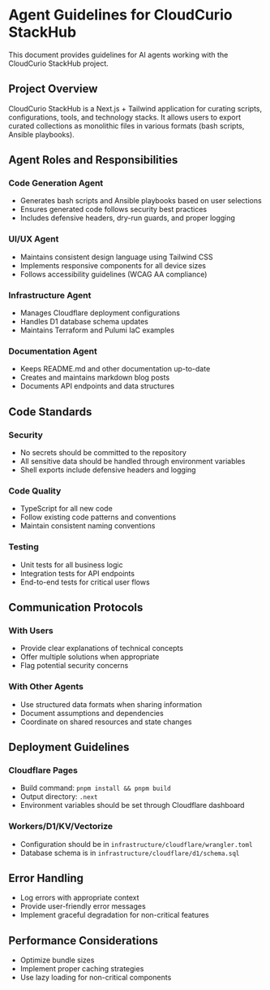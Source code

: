 # Agent Guidelines for CloudCurio StackHub

This document provides guidelines for AI agents working with the CloudCurio StackHub project.

## Project Overview

CloudCurio StackHub is a Next.js + Tailwind application for curating scripts, configurations, tools, and technology stacks. It allows users to export curated collections as monolithic files in various formats (bash scripts, Ansible playbooks).

## Agent Roles and Responsibilities

### Code Generation Agent
- Generates bash scripts and Ansible playbooks based on user selections
- Ensures generated code follows security best practices
- Includes defensive headers, dry-run guards, and proper logging

### UI/UX Agent
- Maintains consistent design language using Tailwind CSS
- Implements responsive components for all device sizes
- Follows accessibility guidelines (WCAG AA compliance)

### Infrastructure Agent
- Manages Cloudflare deployment configurations
- Handles D1 database schema updates
- Maintains Terraform and Pulumi IaC examples

### Documentation Agent
- Keeps README.md and other documentation up-to-date
- Creates and maintains markdown blog posts
- Documents API endpoints and data structures

## Code Standards

### Security
- No secrets should be committed to the repository
- All sensitive data should be handled through environment variables
- Shell exports include defensive headers and logging

### Code Quality
- TypeScript for all new code
- Follow existing code patterns and conventions
- Maintain consistent naming conventions

### Testing
- Unit tests for all business logic
- Integration tests for API endpoints
- End-to-end tests for critical user flows

## Communication Protocols

### With Users
- Provide clear explanations of technical concepts
- Offer multiple solutions when appropriate
- Flag potential security concerns

### With Other Agents
- Use structured data formats when sharing information
- Document assumptions and dependencies
- Coordinate on shared resources and state changes

## Deployment Guidelines

### Cloudflare Pages
- Build command: `pnpm install && pnpm build`
- Output directory: `.next`
- Environment variables should be set through Cloudflare dashboard

### Workers/D1/KV/Vectorize
- Configuration should be in `infrastructure/cloudflare/wrangler.toml`
- Database schema is in `infrastructure/cloudflare/d1/schema.sql`

## Error Handling

- Log errors with appropriate context
- Provide user-friendly error messages
- Implement graceful degradation for non-critical features

## Performance Considerations

- Optimize bundle sizes
- Implement proper caching strategies
- Use lazy loading for non-critical components